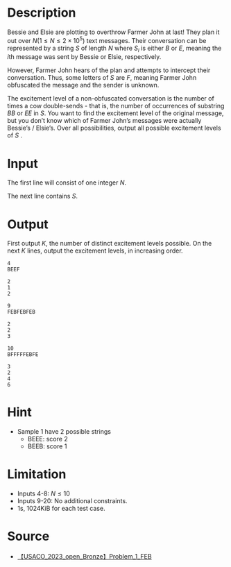 # Description

Bessie and Elsie are plotting to overthrow Farmer John at last! They plan it out over $N(1 \le N \le 2 \times 10^5)$ text messages. Their conversation can be represented by a string $S$ of length $N$ where $S_i$ is either $B$ or $E$, meaning the $i$th message was sent by Bessie or Elsie, respectively.

However, Farmer John hears of the plan and attempts to intercept their conversation. Thus, some letters of $S$ are $F$, meaning Farmer John obfuscated the message and the sender is unknown.

The excitement level of a non-obfuscated conversation is the number of times a cow double-sends - that is, the number of occurrences of substring $BB$ or $EE$ in $S$. You want to find the excitement level of the original message, but you don’t know which of Farmer John’s messages were actually Bessie’s / Elsie’s. Over all possibilities, output all possible excitement levels of $S$
.

# Input
The first line will consist of one integer $N$.

The next line contains $S$.

# Output
First output $K$, the number of distinct excitement levels possible. On the next $K$ lines, output the excitement levels, in increasing order.

```input1
4
BEEF
```

```output1
2
1
2
```

```input2
9
FEBFEBFEB
```

```output2
2
2
3
```

```input3
10
BFFFFFEBFE
```

```output3
3
2
4
6
```

# Hint
* Sample 1 have 2 possible strings
  * BEEE: score 2
  * BEEB: score 1

# Limitation
* Inputs 4-8: $N \le 10$
* Inputs 9-20: No additional constraints.
* 1s, 1024KiB for each test case.

# Source
* [【USACO_2023_open_Bronze】Problem_1_FEB](http://www.usaco.org/index.php?page=viewproblem2&cpid=1323)